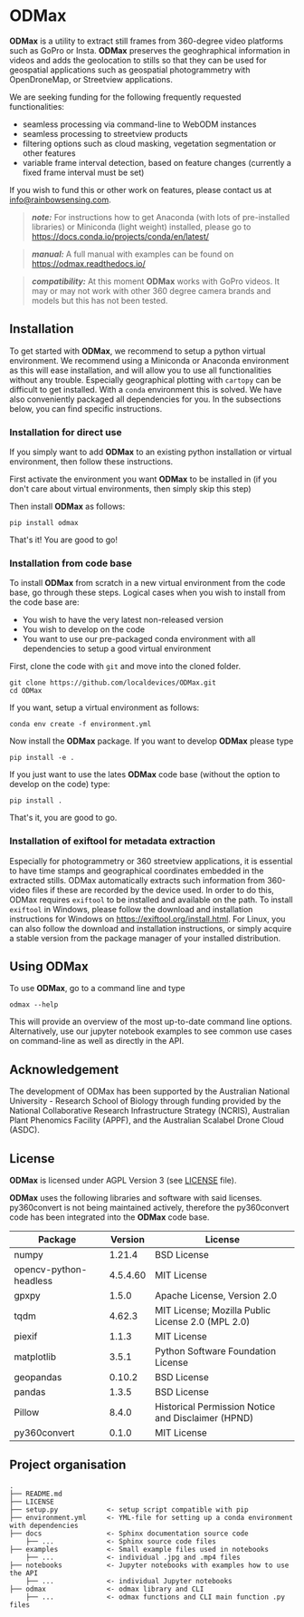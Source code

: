 ODMax
=====

**ODMax** is a utility to extract still frames from 360-degree video platforms such as GoPro or Insta. **ODMax** preserves the geoghraphical information
in videos and adds the geolocation to stills so that they can be used for geospatial applications such as geospatial photogrammetry with OpenDroneMap, or Streetview applications.

We are seeking funding for the following frequently requested functionalities:
* seamless processing via command-line to WebODM instances
* seamless processing to streetview products
* filtering options such as cloud masking, vegetation segmentation or other features
* variable frame interval detection, based on feature changes (currently a fixed frame interval must be set) 

If you wish to fund this or other work on features, please contact us at info@rainbowsensing.com.

> **_note:_**  For instructions how to get Anaconda (with lots of pre-installed libraries) or Miniconda (light weight) installed, please go to https://docs.conda.io/projects/conda/en/latest/

> **_manual:_** A full manual with examples can be found on https://odmax.readthedocs.io/

> **_compatibility:_** At this moment **ODMax** works with GoPro videos. It may or may not work with other 360 degree camera brands and models but this has not been tested.

Installation
------------

To get started with **ODMax**, we recommend to setup a python virtual environment. 
We recommend using a Miniconda or Anaconda environment as this will ease installation, and will allow you to use all
functionalities without any trouble. Especially geographical plotting with `cartopy` can be difficult to get installed. 
With a `conda` environment this is solved. We have also conveniently packaged all dependencies for you. 
In the subsections below, you can find specific instructions. 

### Installation for direct use

If you simply want to add **ODMax** to an existing python installation or virtual environment, then follow these 
instructions.

First activate the environment you want **ODMax** to be installed in (if you don't care about virtual environments, then 
simply skip this step)

Then install **ODMax** as follows:
```
pip install odmax
```
That's it! You are good to go!

### Installation from code base

To install **ODMax** from scratch in a new virtual environment from the code base, go through these steps. Logical cases
when you wish to install from the code base are:
* You wish to have the very latest non-released version
* You wish to develop on the code
* You want to use our pre-packaged conda environment with all dependencies to setup a good virtual environment

First, clone the code with `git` and move into the cloned folder.

```
git clone https://github.com/localdevices/ODMax.git
cd ODMax
```

If you want, setup a virtual environment as follows:
```
conda env create -f environment.yml
```

Now install the **ODMax** package. If you want to develop **ODMax** please type
```
pip install -e .
```
If you just want to use the lates **ODMax** code base (without the option to develop on the code) type:
```
pip install .
```
That's it, you are good to go.

### Installation of exiftool for metadata extraction

Especially for photogrammetry or 360 streetview applications, it is essential to have time stamps and geographical
coordinates embedded in the extracted stills. ODMax automatically extracts such information from 360-video files if
these are recorded by the device used. In order to do this, ODMax requires ``exiftool`` to be installed and available on
the path. To install ``exiftool`` in Windows, please follow the download and installation instructions for Windows on
https://exiftool.org/install.html. For Linux, you can also follow the download and installation instructions, or simply
acquire a stable version from the package manager of your installed distribution. 

Using ODMax
-----------
To use **ODMax**, go to a command line and type 
```
odmax --help
```
This will provide an overview of the most up-to-date command line options.
Alternatively, use our jupyter notebook examples to see common use cases on command-line as
well as directly in the API.

Acknowledgement
---------------
The development of ODMax has been supported by the Australian National University - Research School of Biology through 
funding provided by the National Collaborative Research Infrastructure Strategy (NCRIS), Australian Plant Phenomics 
Facility (APPF), and the Australian Scalabel Drone Cloud (ASDC). 

License
-------
**ODMax** is licensed under AGPL Version 3 (see [LICENSE](./LICENSE) file).

**ODMax** uses the following libraries and software with said licenses.
py360convert is not being maintained actively, therefore the py360convert code has been integrated into the **ODMax**
code base.

| Package                | Version      | License                                            |
|------------------------|--------------|----------------------------------------------------|
| numpy                  | 1.21.4       | BSD License                                        |
| opencv-python-headless | 4.5.4.60     | MIT License                                        |                                                                                      
| gpxpy                  | 1.5.0        | Apache License, Version 2.0                        |                                                                      
| tqdm                   | 4.62.3       | MIT License; Mozilla Public License 2.0 (MPL 2.0)  |                                                
| piexif                 | 1.1.3        | MIT License                                        |                                                                                      
| matplotlib             | 3.5.1        | Python Software Foundation License                 |                                                               
| geopandas              | 0.10.2       | BSD License                                        |                                                                                              
 | pandas                 | 1.3.5        | BSD License                                        |                                                                                      
 | Pillow                 | 8.4.0        | Historical Permission Notice and Disclaimer (HPND) |                                               
 | py360convert           | 0.1.0        | MIT License                                        |      

Project organisation
--------------------

    .
    ├── README.md
    ├── LICENSE
    ├── setup.py            <- setup script compatible with pip
    ├── environment.yml     <- YML-file for setting up a conda environment with dependencies
    ├── docs                <- Sphinx documentation source code
        ├── ...             <- Sphinx source code files
    ├── examples            <- Small example files used in notebooks
        ├── ...             <- individual .jpg and .mp4 files
    ├── notebooks           <- Jupyter notebooks with examples how to use the API
        ├── ...             <- individual Jupyter notebooks
    ├── odmax               <- odmax library and CLI
        ├── ...             <- odmax functions and CLI main function .py files

